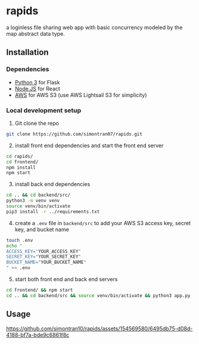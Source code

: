 # rapids

a loginless file sharing web app with basic concurrency modeled by the map abstract data type.

## Installation

### Dependencies

- [Python 3](https://www.python.org/downloads/) for Flask
- [Node.JS](https://nodejs.org/en) for React
- [AWS](https://aws.amazon.com/) for AWS S3 (use AWS Lightsail S3 for simplicity)

### Local development setup

1. Git clone the repo
```sh
git clone https://github.com/simontran07/rapids.git
```
2. install front end dependencies and start the front end server
```sh
cd rapids/
cd frontend/
npm install
npm start
```

3. install back end dependencies
```sh
cd .. && cd backend/src/
python3 -m venv venv
source venv/bin/activate
pip3 install -r ../requirements.txt
```

4. create a `.env` file in `backend/src` to add your AWS S3 access key, secret key, and bucket name
```sh
touch .env
echo "
ACCESS_KEY="YOUR_ACCESS_KEY"
SECRET_KEY="YOUR_SECRET_KEY"
BUCKET_NAME="YOUR_BUCKET_NAME"
" >> .env
```

5. start both front end and back end servers
```sh
cd frontend/ && npm start
cd .. && cd backend/src && source venv/bin/activate && python3 app.py
```

## Usage

https://github.com/simontran10/rapids/assets/154569580/6495db75-d08d-4188-bf7a-bde9c6861f8c


